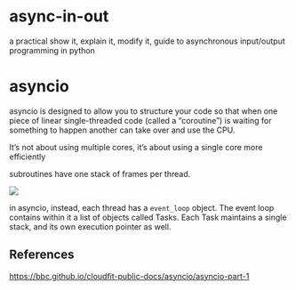 # async-in-out
a practical show it, explain it, modify it, guide to asynchronous input/output programming in python

# asyncio

asyncio is designed to allow you to structure your code so that when one piece of linear single-threaded code (called a “coroutine”) is waiting for something to happen another can take over and use the CPU.

It’s not about using multiple cores, it’s about using a single core more efficiently

subroutines have one stack of frames per thread. 

<img src="https://bbc.github.io/cloudfit-public-docs/images/asyncio/Stack3.svg">

in asyncio, instead, each thread has a `event_loop` object. The event loop contains within it a list of objects called Tasks. Each Task maintains a single stack, and its own execution pointer as well.


## References

https://bbc.github.io/cloudfit-public-docs/asyncio/asyncio-part-1
